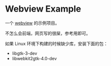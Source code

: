 # Webview Example

一个 [webview](https://github.com/webview/webview) 的示例项目。

不怎么会前端，网页写的很屎，参考用即可。

如果 Linux 环境下构建的时候缺少库，安装下面的包：

- libgtk-3-dev
- libwebkit2gtk-4.0-dev
